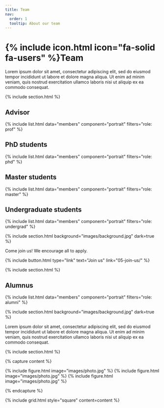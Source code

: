 ```yaml
---
title: Team
nav:
  order: 1
  tooltip: About our team
---
```


# {% include icon.html icon="fa-solid fa-users" %}Team

Lorem ipsum dolor sit amet, consectetur adipiscing elit, sed do eiusmod tempor
incididunt ut labore et dolore magna aliqua. Ut enim ad minim veniam, quis
nostrud exercitation ullamco laboris nisi ut aliquip ex ea commodo consequat.

{% include section.html %}

## Advisor

{% include list.html data="members" component="portrait" filters="role: prof" %}

## PhD students

{% include list.html data="members" component="portrait" filters="role: phd" %}

## Master students

{% include list.html data="members" component="portrait" filters="role: master" %}

## Undergraduate students

{% include list.html data="members" component="portrait" filters="role: undergrad" %}

{% include section.html background="images/background.jpg" dark=true %}

Come join us! We encourage all to apply.

{%
  include button.html
  type="link"
  text="Join us"
  link="05-join-us/"
%}

{% include section.html %}

## Alumnus

{% include list.html data="members" component="portrait" filters="role: alumni" %}

{% include section.html background="images/background.jpg" dark=true %}

Lorem ipsum dolor sit amet, consectetur adipiscing elit, sed do eiusmod tempor
incididunt ut labore et dolore magna aliqua. Ut enim ad minim veniam, quis
nostrud exercitation ullamco laboris nisi ut aliquip ex ea commodo consequat.

{% include section.html %}

{% capture content %}

{% include figure.html image="images/photo.jpg" %}
{% include figure.html image="images/photo.jpg" %}
{% include figure.html image="images/photo.jpg" %}

{% endcapture %}

{% include grid.html style="square" content=content %}
